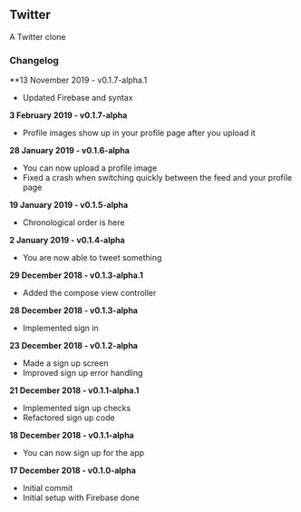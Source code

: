 ## Twitter

A Twitter clone

### Changelog
**13 November 2019 - v0.1.7-alpha.1
- Updated Firebase and syntax

**3 February 2019 - v0.1.7-alpha**
- Profile images show up in your profile page after you upload it

**28 January 2019 - v0.1.6-alpha**
- You can now upload a profile image
- Fixed a crash when switching quickly between the feed and your profile page

**19 January 2019 - v0.1.5-alpha**
- Chronological order is here

**2 January 2019 - v0.1.4-alpha**
- You are now able to tweet something

**29 December 2018 - v0.1.3-alpha.1**
- Added the compose view controller

**28 December 2018 - v0.1.3-alpha**
- Implemented sign in

**23 December 2018 - v0.1.2-alpha**
- Made a sign up screen
- Improved sign up error handling

**21 December 2018 - v0.1.1-alpha.1**
- Implemented sign up checks
- Refactored sign up code

**18 December 2018 - v0.1.1-alpha**
- You can now sign up for the app

**17 December 2018 - v0.1.0-alpha**
- Initial commit
- Initial setup with Firebase done
